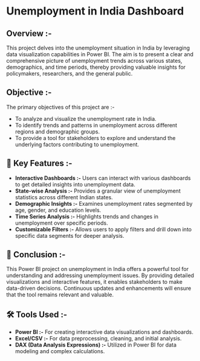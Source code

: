 # Unemployment in India Dashboard

## **Overview :-**

This project delves into the unemployment situation in India by leveraging data visualization capabilities in Power BI. The aim is to present a clear and comprehensive picture of unemployment trends across various states, demographics, and time periods, thereby providing valuable insights for policymakers, researchers, and the general public.

## **Objective :-**

The primary objectives of this project are :-
- To analyze and visualize the unemployment rate in India.
- To identify trends and patterns in unemployment across different regions and demographic groups.
- To provide a tool for stakeholders to explore and understand the underlying factors contributing to unemployment.

## 📌 Key Features :-

- **Interactive Dashboards :-** Users can interact with various dashboards to get detailed insights into unemployment data.
- **State-wise Analysis :-** Provides a granular view of unemployment statistics across different Indian states.
- **Demographic Insights :-** Examines unemployment rates segmented by age, gender, and education levels.
- **Time Series Analysis :-** Highlights trends and changes in unemployment over specific periods.
- **Customizable Filters :-** Allows users to apply filters and drill down into specific data segments for deeper analysis.

## 📌 Conclusion :-

This Power BI project on unemployment in India offers a powerful tool for understanding and addressing unemployment issues. By providing detailed visualizations and interactive features, it enables stakeholders to make data-driven decisions. Continuous updates and enhancements will ensure that the tool remains relevant and valuable.

## 🛠️ Tools Used :-

- **Power BI :-** For creating interactive data visualizations and dashboards.
- **Excel/CSV :-** For data preprocessing, cleaning, and initial analysis.
- **DAX (Data Analysis Expressions) :-** Utilized in Power BI for data modeling and complex calculations.
